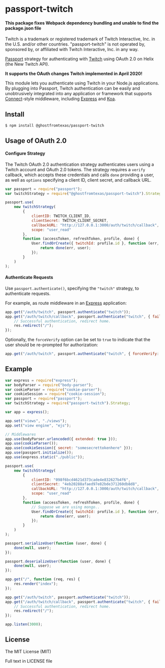 # passport-twitch

#### This package fixes Webpack dependency bundling and unable to find the package.json file

Twitch is a trademark or registered trademark of Twitch Interactive, Inc. in the U.S. and/or other countries. "passport-twitch" is not operated by, sponsored by, or affiliated with Twitch Interactive, Inc. in any way.

[Passport](http://passportjs.org/) strategy for authenticating with [Twitch](http://www.twitch.tv/)
using OAuth 2.0 on Helix (the New Twitch API).

**It supports the OAuth changes Twitch implemented in April 2020!**

This module lets you authenticate using Twitch in your Node.js applications.
By plugging into Passport, Twitch authentication can be easily and
unobtrusively integrated into any application or framework that supports
[Connect](http://www.senchalabs.org/connect/)-style middleware, including
[Express](http://expressjs.com/) and [Koa](http://koajs.com/).

## Install

```bash
$ npm install @ghostfromtexas/passport-twitch
```

## Usage of OAuth 2.0

#### Configure Strategy

The Twitch OAuth 2.0 authentication strategy authenticates users using a Twitch
account and OAuth 2.0 tokens. The strategy requires a `verify` callback, which
accepts these credentials and calls `done` providing a user, as well as
`options` specifying a client ID, client secret, and callback URL.

```javascript
var passport = require("passport");
var twitchStrategy = require("@ghostfromtexas/passport-twitch").Strategy;

passport.use(
	new twitchStrategy(
		{
			clientID: TWITCH_CLIENT_ID,
			clientSecret: TWITCH_CLIENT_SECRET,
			callbackURL: "http://127.0.0.1:3000/auth/twitch/callback",
			scope: "user_read"
		},
		function (accessToken, refreshToken, profile, done) {
			User.findOrCreate({ twitchId: profile.id }, function (err, user) {
				return done(err, user);
			});
		}
	)
);
```

#### Authenticate Requests

Use `passport.authenticate()`, specifying the `"twitch"` strategy, to
authenticate requests.

For example, as route middleware in an [Express](http://expressjs.com/)
application:

```javascript
app.get("/auth/twitch", passport.authenticate("twitch"));
app.get("/auth/twitch/callback", passport.authenticate("twitch", { failureRedirect: "/" }), function (req, res) {
	// Successful authentication, redirect home.
	res.redirect("/");
});
```

Optionally, the `forceVerify` option can be set to `true` to indicate
that the user should be re-prompted for authorization:

```javascript
app.get("/auth/twitch", passport.authenticate("twitch", { forceVerify: true }));
```

## Example

```javascript
var express = require("express");
var bodyParser = require("body-parser");
var cookieParser = require("cookie-parser");
var cookieSession = require("cookie-session");
var passport = require("passport");
var twitchStrategy = require("passport-twitch").Strategy;

var app = express();

app.set("views", "./views");
app.set("view engine", "ejs");

// Middlewares
app.use(bodyParser.urlencoded({ extended: true }));
app.use(cookieParser());
app.use(cookieSession({ secret: "somesecrettokenhere" }));
app.use(passport.initialize());
app.use(express.static("./public"));

passport.use(
	new twitchStrategy(
		{
			clientID: "098f6bcd4621d373cade4e832627b4f6",
			clientSecret: "4eb20288afaed97e82bde371260db8d8",
			callbackURL: "http://127.0.0.1:3000/auth/twitch/callback",
			scope: "user_read"
		},
		function (accessToken, refreshToken, profile, done) {
			// Suppose we are using mongo..
			User.findOrCreate({ twitchId: profile.id }, function (err, user) {
				return done(err, user);
			});
		}
	)
);

passport.serializeUser(function (user, done) {
	done(null, user);
});

passport.deserializeUser(function (user, done) {
	done(null, user);
});

app.get("/", function (req, res) {
	res.render("index");
});

app.get("/auth/twitch", passport.authenticate("twitch"));
app.get("/auth/twitch/callback", passport.authenticate("twitch", { failureRedirect: "/" }), function (req, res) {
	// Successful authentication, redirect home.
	res.redirect("/");
});

app.listen(3000);
```

## License

The MIT License (MIT)

Full text in LICENSE file
